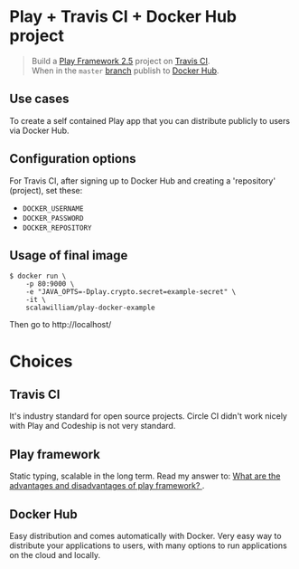 # Play + Travis CI + Docker Hub project

> Build a [Play Framework 2.5](https://www.playframework.com/documentation/2.5.x/ScalaHome) project on [Travis CI](https://travis-ci.org/).
<br>When in the `master` [branch](https://help.github.com/articles/github-glossary/#branch) 
publish to [Docker Hub](https://hub.docker.com/).

## Use cases

To create a self contained Play app that you can distribute publicly to users via Docker Hub.

## Configuration options

For Travis CI, after signing up to Docker Hub and creating a 'repository' (project), set these:
* `DOCKER_USERNAME`
* `DOCKER_PASSWORD`
* `DOCKER_REPOSITORY`

## Usage of final image

```
$ docker run \
    -p 80:9000 \
    -e "JAVA_OPTS=-Dplay.crypto.secret=example-secret" \
    -it \
    scalawilliam/play-docker-example 
```

Then go to http://localhost/

# Choices

## Travis CI
It's industry standard for open source projects. Circle CI didn't work nicely with Play and Codeship is not very standard.

## Play framework
Static typing, scalable in the long term. Read my answer to: [What are the advantages and disadvantages of play framework?
](https://www.quora.com/What-are-the-advantages-and-disadvantages-of-play-framework/answer/William-Narmontas).

## Docker Hub
Easy distribution and comes automatically with Docker. Very easy way to distribute your applications to users,
with many options to run applications on the cloud and locally.
